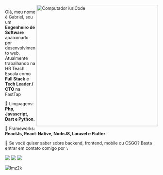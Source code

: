 <img src="https://raw.githubusercontent.com/MicaelliMedeiros/micaellimedeiros/master/image/computer-illustration.png" min-width="400px" max-width="400px" width="400px" align="right" alt="Computador iuriCode">

<p align="left"> 
  Olá, meu nome é Gabriel, sou um <strong>Engenheiro de Software</strong> apaixonado por desenvolvimento web.<br>
  Atualmente trabalhando na HR Teach Escala como <strong>Full Stack</strong> e <strong>Tech Leader / CTO</strong> na FastTap
</p>

<p align="left">
  🦄 Linguagens: <strong>Php, Javascript, Dart e Python.</strong>
</p>

<p align="left">
  💼 Frameworks: <strong>ReactJs, React-Native, NodeJS, Laravel e Flutter</strong>
</p>

<p align="left">
  💌 Se você quiser saber sobre backend, frontend, mobile ou CSGO? Basta entrar em contato comigo por ⤵️
</p>

<p align="left">
  <a href="#" alt="Gmail">
  <img src="https://img.shields.io/badge/-Gmail-FF0000?style=flat-square&labelColor=FF0000&logo=gmail&logoColor=white&link=glimasdev@gmail.com" /></a>

  <a href="#" alt="Linkedin">
  <img src="https://img.shields.io/badge/-Linkedin-0e76a8?style=flat-square&logo=Linkedin&logoColor=white&link=https://www.linkedin.com/in/lmzgabriel/" /></a>

  <a href="#" alt="Instagram">
  <img src="https://img.shields.io/badge/-Instagram-DF0174?style=flat-square&labelColor=DF0174&logo=instagram&logoColor=white&link=https://www.instagram.com/lmzgabriel/"/></a>
</p>  

<p><img align="center" src="https://github-readme-streak-stats.herokuapp.com/?user=lmz2k&" alt="lmz2k" /></p>
